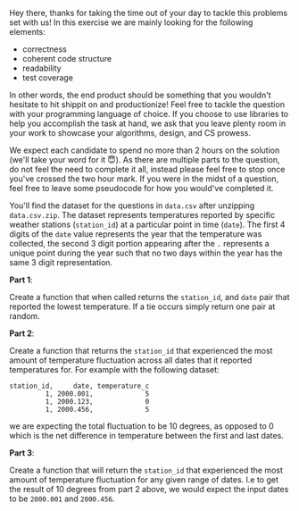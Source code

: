 Hey there, thanks for taking the time out of your day to tackle this problems set with us! In this
exercise we are mainly looking for the following elements:

* correctness
* coherent code structure
* readability
* test coverage

In other words, the end product should be something that you wouldn't hesitate to hit shippit on and
productionize! Feel free to tackle the question with your programming language of choice. If you choose
to use libraries to help you accomplish the task at hand, we ask that you leave plenty room in your work
to showcase your algorithms, design, and CS prowess.

We expect each candidate to spend no more than 2 hours on the solution (we'll take your
word for it 😇). As there are multiple parts to the question, do not feel the need to complete it
all, instead please feel free to stop once you've crossed the two hour mark. If you were in
the midst of a question, feel free to leave some pseudocode for how you would've completed it.

You'll find the dataset for the questions in `data.csv` after unzipping `data.csv.zip`. The dataset
represents temperatures reported by specific weather stations (`station_id`) at a particular point
in time (`date`). The first 4 digits of the `date` value represents the year that the temperature was
collected, the second 3 digit portion appearing after the `.` represents a unique point during the
year such that no two days within the year has the same 3 digit representation.


**Part 1**:

Create a function that when called returns the `station_id`, and `date` pair that reported the
lowest temperature. If a tie occurs simply return one pair at random.

**Part 2**:

Create a function that returns the `station_id` that experienced the most amount of temperature
fluctuation across all dates that it reported temperatures for. For example with the following dataset:

    station_id,     date, temperature_c
             1, 2000.001,             5
             1, 2000.123,             0
             1, 2000.456,             5

we are expecting the total fluctuation to be 10 degrees, as opposed to 0 which is the net difference
in temperature between the first and last dates.

**Part 3**:

Create a function that will return the `station_id` that experienced the most amount of temperature
fluctuation for any given range of dates. I.e to get the result of 10 degrees from part 2 above, we
would expect the input dates to be `2000.001` and `2000.456`.
